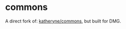 # commons

A direct fork of: [katheryne/commons](https://github.com/katheryne-bot/commons), but built for DMG.
